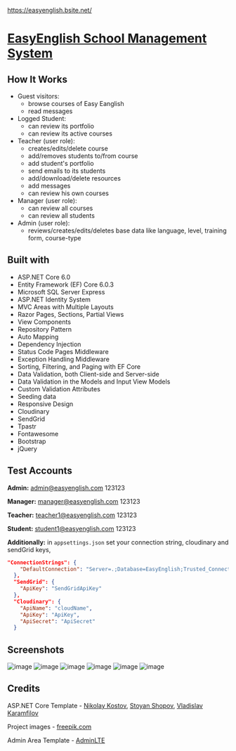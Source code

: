https://easyenglish.bsite.net/
# [EasyEnglish School Management System](https://easyenglish.bsite.net/)
## How It Works
- Guest visitors: 
  - browse courses of Easy Eanglish
  - read messages
- Logged Student:
  - can review its portfolio
  - can review its active courses
- Teacher (user role):
  - creates/edits/delete course
  - add/removes students to/from course
  - add student's portfolio 
  - send emails to its students
  - add/download/delete resources
  - add messages 
  - can review his own courses
- Manager (user role):
  - can review all courses
  - can review all students
- Admin (user role):
  - reviews/creates/edits/deletes base data like language, level, training form, course-type

## Built with
- ASP.NET Core 6.0
- Entity Framework (EF) Core 6.0.3
- Microsoft SQL Server Express
- ASP.NET Identity System
- MVC Areas with Multiple Layouts
- Razor Pages, Sections, Partial Views
- View Components
- Repository Pattern
- Auto Мapping
- Dependency Injection
- Status Code Pages Middleware
- Exception Handling Middleware
- Sorting, Filtering, and Paging with EF Core
- Data Validation, both Client-side and Server-side
- Data Validation in the Models and Input View Models
- Custom Validation Attributes
- Seeding data
- Responsive Design
- Cloudinary
- SendGrid
- Tpastr
- Fontawesome
- Bootstrap
- jQuery
## Test Accounts

**Admin:** admin@easyenglish.com 123123

**Manager:** manager@easyenglish.com 123123

**Teacher:** teacher1@easyenglish.com 123123

**Student:** student1@easyenglish.com 123123

**Additionally:**
in `appsettings.json` set your connection string, cloudinary and sendGrid keys, 
```json
"ConnectionStrings": {
    "DefaultConnection": "Server=.;Database=EasyEnglish;Trusted_Connection=True;MultipleActiveResultSets=true"
  },
  "SendGrid": {
    "ApiKey": "SendGridApiKey"
  },
  "Cloudinary": {
    "ApiName": "cloudName",
    "ApiKey": "ApiKey",
    "ApiSecret": "ApiSecret"
  }
  ```
## Screenshots
![image](https://user-images.githubusercontent.com/81183265/166061256-649b83a7-95e1-458f-b016-3aca174094a8.png)
![image](https://user-images.githubusercontent.com/81183265/166007884-526761c7-f133-4779-b3e1-8df3d47b9220.png)
![image](https://user-images.githubusercontent.com/81183265/166061859-0b838b5d-b1d8-4a50-b3c1-0e089af7034e.png)
![image](https://user-images.githubusercontent.com/81183265/166061933-c8cd13dc-66e9-4ece-ab4a-34cea36482bf.png)
![image](https://user-images.githubusercontent.com/81183265/166062043-fcba943e-51e1-4f3b-8163-78b2b102e40b.png)
![image](https://user-images.githubusercontent.com/81183265/166009602-9a267fa6-a3b2-497d-94df-0ff2da6eb368.png)

## Credits
ASP.NET Core Template - [Nikolay Kostov](https://github.com/NikolayIT), [Stoyan Shopov](https://github.com/StoyanShopov), [Vladislav Karamfilov](https://github.com/vladislav-karamfilov)

Project images - [freepik.com](https://www.freepik.com/home)

Admin Area Template - [AdminLTE](https://adminlte.io/)
